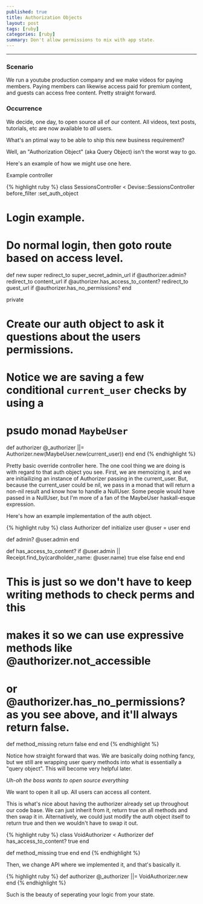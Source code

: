 ```yaml
---
published: true
title: Authorization Objects
layout: post
tags: [ruby]
categories: [ruby]
summary: Don't allow permissions to mix with app state.
---
```

------ 

### Scenario

We run a youtube production company and we make videos for paying members.
Paying members can likewise access paid for premium content, and guests can access free content.
Pretty straight forward.

### Occurrence

We decide, one day, to open source all of our content. All videos, text posts, tutorials, etc
are now available to *all* users.

What's an ptimal way to be able to ship this new business requirement?

Well, an "Authorization Object" (aka Query Object) isn't the worst way to go.

Here's an example of how we might use one here.

Example controller

{% highlight ruby %}
class SessionsController < Devise::SessionsController
  before_filter :set_auth_object

  # Login example.
  # Do normal login, then goto route based on access level.
  def new
    super
    redirect_to super_secret_admin_url if @authorizer.admin?
    redirect_to content_url if @authorizer.has_access_to_content?
    redirect_to guest_url if @authorizer.has_no_permissions?
  end

  private
  # Create our auth object to ask it questions about the users permissions.
  # Notice we are saving a few conditional `current_user` checks by using a 
  # psudo monad `MaybeUser`
  def authorizer
    @_authorizer ||= Authorizer.new(MaybeUser.new(current_user))
  end
end
{% endhighlight %}

Pretty basic override controller here. The one cool thing we are doing is with regard to that
auth object you see. First, we are memoizing it, and we are initiailizing an instance of Authorizer
passing in the current_user. But, because the current_user could be nil, we pass in a monad that will
return a non-nil result and know how to handle a NullUser. Some people would have passed in a NullUser,
but I'm more of a fan of the MaybeUser haskall-esque expression.

Here's how an example implementation of the auth object.

{% highlight ruby %}
class Authorizer
  def initialize user
    @user = user
  end

  def admin?
    @user.admin
  end

  def has_access_to_content?
    if @user.admin || Receipt.find_by(cardholder_name: @user.name)
      true
    else
      false
    end
  end

  # This is just so we don't have to keep writing methods to check perms and this
  # makes it so we can use expressive methods like @authorizer.not_accessible
  # or @authorizer.has_no_permissions? as you see above, and it'll always return false.
  def method_missing
    return false
  end
end
{% endhighlight %}

Notice how straight forward that was. We are basically doing nothing fancy, but we still are wrapping
user query methods into what is essentially a "query object". This will become very helpful later.

*Uh-oh the boss wants to open source everything*

We want to open it all up. All users can access all content.

This is what's nice about having the authorizer already set up throughout our code base. We can
just inherit from it, return true on all methods and then swap it in. Alternatively, we could just
modify the auth object itself to return true and then we wouldn't have to swap it out.

{% highlight ruby %}
class VoidAuthorizer < Authorizer
  def has_access_to_content?
    true
  end

  def method_missing
    true
  end
end
{% endhighlight %}

Then, we change API where we implemented it, and that's basically it.

{% highlight ruby %}
def authorizer
  @_authorizer ||= VoidAuthorizer.new
end
{% endhighlight %}

Such is the beauty of seperating your logic from your state.
